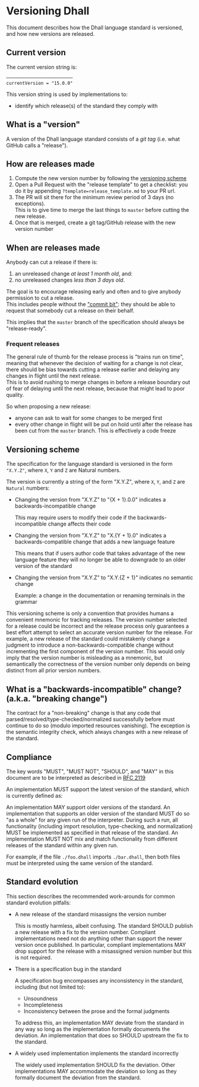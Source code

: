 # Versioning Dhall

This document describes how the Dhall language standard is versioned,
and how new versions are released.

## Current version

The current version string is:


    ─────────────────────────
    currentVersion = "15.0.0"


This version string is used by implementations to:

* identify which release(s) of the standard they comply with

## What is a "version"

A version of the Dhall language standard consists of a *git tag*
(i.e. what GitHub calls a "release").

## How are releases made

1. Compute the new version number by following the [versioning scheme](#versioning-scheme)
2. Open a Pull Request with the "release template" to get a checklist:
   you do it by appending `?template=release_template.md` to your PR url.
3. The PR will sit there for the minimum review period of 3 days (no exceptions).  
   This is to give time to merge the last things to `master` before cutting the new release.
4. Once that is merged, create a git tag/GitHub release with the new version number

## When are releases made

Anybody can cut a release if there is:

1. an unreleased change *at least 1 month old*, and:
2. no unreleased changes *less than 3 days old*.

The goal is to encourage releasing early and often and to give anybody permission
to cut a release.  
This includes people without the ["commit bit"](https://github.com/dhall-lang/dhall-lang/blob/master/.github/CONTRIBUTING.md#how-do-i-get-the-commit-bit):
they should be able to request that somebody cut a release on their behalf.

This implies that the `master` branch of the specification should always be "release-ready".

### Frequent releases

The general rule of thumb for the release process is "trains run on time", meaning
that whenever the decision of waiting for a change is not clear, there should
be bias towards cutting a release earlier and delaying any changes in flight
until the next release.  
This is to avoid rushing to merge changes in before a release boundary out of fear
of delaying until the next release, because that might lead to poor quality.

So when proposing a new release:
* anyone can ask to wait for some changes to be merged first
* every other change in flight will be put on hold until after the release has been cut
  from the `master` branch. This is effectively a code freeze

## Versioning scheme

The specification for the language standard is versioned in the form `"X.Y.Z"`,
where `X`, `Y` and `Z` are Natural numbers.

The version is currently a string of the form "X.Y.Z", where `X`, `Y`, and `Z`
are `Natural` numbers:

*   Changing the version from "X.Y.Z" to "{X + 1}.0.0" indicates a
    backwards-incompatible change

    This may require users to modify their code if the backwards-incompatible
    change affects their code

*   Changing the version from "X.Y.Z" to "X.{Y + 1}.0" indicates a
    backwards-compatible change that adds a new language feature

    This means that if users author code that takes advantage of the new
    language feature they will no longer be able to downgrade to an older
    version of the standard

*   Changing the version from "X.Y.Z" to "X.Y.{Z + 1}" indicates
    no semantic change

    Example: a change in the documentation or renaming terminals in the grammar

This versioning scheme is only a convention that provides humans a convenient
mnemonic for tracking releases.  The version number selected for a release could
be incorrect and the release process only guarantees a best effort attempt to
select an accurate version number for the release.  For example, a new release
of the standard could mistakenly change a judgment to introduce a
non-backwards-compatible change without incrementing the first component of the
version number.  This would only imply that the version number is misleading as
a mnemonic, but semantically the correctness of the version number only depends
on being distinct from all prior version numbers.

## What is a "backwards-incompatible" change? (a.k.a. "breaking change")

The contract for a "non-breaking" change is that any code that
parsed/resolved/type-checked/normalized successfully before must continue to do
so (modulo imported resources vanishing).  The exception is the semantic
integrity check, which always changes with a new release of the standard.

## Compliance

The key words "MUST", "MUST NOT", "SHOULD", and "MAY" in this document are to
be interpreted as described in [RFC 2119](https://www.ietf.org/rfc/rfc2119.txt)

An implementation MUST support the latest version of the standard, which is
currently defined as:

An implementation MAY support older versions of the standard.  An implementation
that supports an older version of the standard MUST do so "as a whole" for any
given run of the interpreter.  During such a run, all functionality (including
import resolution, type-checking, and normalization) MUST be implemented as
specified in that release of the standard.  An implementation MUST NOT mix and
match functionality from different releases of the standard within any given
run.

For example, if the file `./foo.dhall` imports `./bar.dhall`, then both files
must be interpreted using the same version of the standard.

## Standard evolution

This section describes the recommended work-arounds for common standard
evolution pitfalls:

*   A new release of the standard misassigns the version number

    This is mostly harmless, albeit confusing.  The standard SHOULD publish a
    new release with a fix to the version number.  Compliant implementations
    need not do anything other than support the newer version once published.
    In particular, compliant implementations MAY drop support for the release
    with a misassigned version number but this is not required.

*   There is a specification bug in the standard

    A specification bug encompasses any inconsistency in the standard, including
    (but not limited to):

    * Unsoundness
    * Incompleteness
    * Inconsistency between the prose and the formal judgments

    To address this, an implementation MAY deviate from the standard in any way
    so long as the implementation formally documents the deviation.  An
    implementation that does so SHOULD upstream the fix to the standard.

*   A widely used implementation implements the standard incorrectly

    The widely used implementation SHOULD fix the deviation.  Other
    implementations MAY accommodate the deviation so long as they formally
    document the deviation from the standard.
